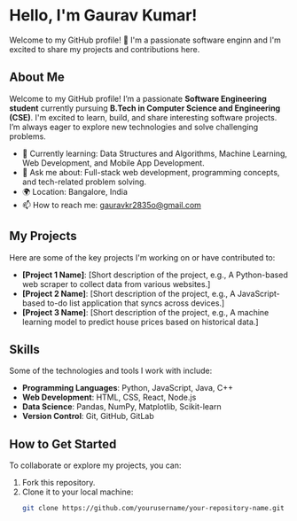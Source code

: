 # Hello, I'm Gaurav Kumar!

Welcome to my GitHub profile! 👋 I'm a passionate software enginn  and I'm excited to share my projects and contributions here.

## About Me

Welcome to my GitHub profile! I’m a passionate **Software Engineering student** currently pursuing **B.Tech in Computer Science and Engineering (CSE)**. I'm excited to learn, build, and share interesting software projects. I’m always eager to explore new technologies and solve challenging problems.


- 🌱 Currently learning: Data Structures and Algorithms, Machine Learning, Web Development, and Mobile App Development.
- 💬 Ask me about: Full-stack web development, programming concepts, and tech-related problem solving.
- 🌍 Location: Bangalore, India
- 📫 How to reach me: gauravkr2835o@gmail.com
## My Projects

Here are some of the key projects I'm working on or have contributed to:

- **[Project 1 Name]**: [Short description of the project, e.g., A Python-based web scraper to collect data from various websites.]
- **[Project 2 Name]**: [Short description of the project, e.g., A JavaScript-based to-do list application that syncs across devices.]
- **[Project 3 Name]**: [Short description of the project, e.g., A machine learning model to predict house prices based on historical data.]

## Skills

Some of the technologies and tools I work with include:

- **Programming Languages**: Python, JavaScript, Java, C++
- **Web Development**: HTML, CSS, React, Node.js
- **Data Science**: Pandas, NumPy, Matplotlib, Scikit-learn
- **Version Control**: Git, GitHub, GitLab

## How to Get Started

To collaborate or explore my projects, you can:

1. Fork this repository.
2. Clone it to your local machine:
   ```bash
   git clone https://github.com/yourusername/your-repository-name.git
